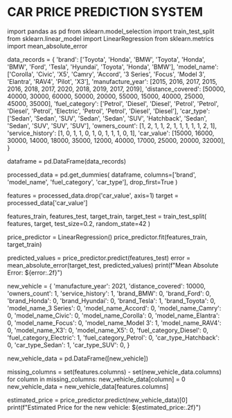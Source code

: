 # CAR PRICE PREDICTION SYSTEM
import pandas as pd
from sklearn.model_selection import train_test_split
from sklearn.linear_model import LinearRegression
from sklearn.metrics import mean_absolute_error

data_records = {
    'brand': ['Toyota', 'Honda', 'BMW', 'Toyota', 'Honda', 'BMW', 'Ford', 'Tesla', 'Hyundai', 'Toyota', 'Honda', 'BMW'],
    'model_name': ['Corolla', 'Civic', 'X5', 'Camry', 'Accord', '3 Series', 'Focus', 'Model 3', 'Elantra', 'RAV4', 'Pilot', 'X3'],
    'manufacture_year': [2015, 2016, 2017, 2015, 2016, 2018, 2017, 2020, 2018, 2019, 2017, 2019],
    'distance_covered': [50000, 40000, 30000, 60000, 50000, 20000, 55000, 15000, 40000, 25000, 45000, 35000],
    'fuel_category': ['Petrol', 'Diesel', 'Diesel', 'Petrol', 'Petrol', 'Diesel', 'Petrol', 'Electric', 'Petrol', 'Petrol', 'Diesel', 'Diesel'],
    'car_type': ['Sedan', 'Sedan', 'SUV', 'Sedan', 'Sedan', 'SUV', 'Hatchback', 'Sedan', 'Sedan', 'SUV', 'SUV', 'SUV'],
    'owners_count': [1, 2, 1, 1, 2, 1, 1, 1, 1, 1, 2, 1],
    'service_history': [1, 0, 1, 1, 0, 1, 0, 1, 1, 1, 0, 1],
    'car_value': [15000, 16000, 30000, 14000, 18000, 35000, 12000, 40000, 17000, 25000, 20000, 32000],
}

dataframe = pd.DataFrame(data_records)

processed_data = pd.get_dummies(
    dataframe,
    columns=['brand', 'model_name', 'fuel_category', 'car_type'],
    drop_first=True
)

features = processed_data.drop('car_value', axis=1)
target = processed_data['car_value']

features_train, features_test, target_train, target_test = train_test_split(
    features, target, test_size=0.2, random_state=42
)

price_predictor = LinearRegression()
price_predictor.fit(features_train, target_train)

predicted_values = price_predictor.predict(features_test)
error = mean_absolute_error(target_test, predicted_values)
print(f"Mean Absolute Error: ${error:.2f}")

new_vehicle = {
    'manufacture_year': 2021,
    'distance_covered': 10000,
    'owners_count': 1,
    'service_history': 1,
    'brand_BMW': 0, 'brand_Ford': 0, 'brand_Honda': 0, 'brand_Hyundai': 0, 'brand_Tesla': 1, 'brand_Toyota': 0,
    'model_name_3 Series': 0, 'model_name_Accord': 0, 'model_name_Camry': 0, 'model_name_Civic': 0, 'model_name_Corolla': 0,
    'model_name_Elantra': 0, 'model_name_Focus': 0, 'model_name_Model 3': 1, 'model_name_RAV4': 0, 'model_name_X3': 0, 'model_name_X5': 0,
    'fuel_category_Diesel': 0, 'fuel_category_Electric': 1, 'fuel_category_Petrol': 0,
    'car_type_Hatchback': 0, 'car_type_Sedan': 1, 'car_type_SUV': 0,
}

new_vehicle_data = pd.DataFrame([new_vehicle])

missing_columns = set(features.columns) - set(new_vehicle_data.columns)
for column in missing_columns:
    new_vehicle_data[column] = 0
new_vehicle_data = new_vehicle_data[features.columns]

estimated_price = price_predictor.predict(new_vehicle_data)[0]
print(f"Estimated Price for the new vehicle: ${estimated_price:.2f}")


